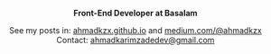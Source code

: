<div align="center">
  
**Front-End Developer at Basalam**   
  
See my posts in: [ahmadkzx.github.io](https://ahmadkzx.github.io) and [medium.com/@ahmadkzx](https://medium.com/@ahmadkzx)  
Contact: ahmadkarimzadedev@gmail.com
 
</div>
